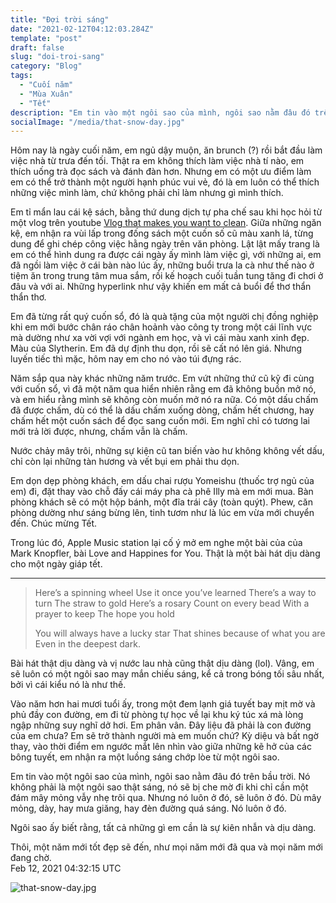 ```yaml
---
title: "Đợi trời sáng"
date: "2021-02-12T04:12:03.284Z"
template: "post"
draft: false
slug: "doi-troi-sang"
category: "Blog"
tags:
  - "Cuối năm"
  - "Mùa Xuân"
  - "Tết"
description: "Em tin vào một ngôi sao của mình, ngôi sao nằm đâu đó trên bầu trời. Nó không phải là một ngôi sao thật sáng, nó sẽ bị che mờ đi khi chỉ cần một đám mây mỏng vẫy nhẹ trôi qua. Nhưng nó luôn ở đó, sẽ luôn ở đó. Dù mây mỏng, dày, hay mưa giăng, hay đèn đường quá sáng. Nó luôn ở đó."
socialImage: "/media/that-snow-day.jpg"
---
```


Hôm nay là ngày cuối năm, em ngủ dậy muộn, ăn brunch (?) rồi bắt đầu làm việc nhà từ trưa đến tối. Thật ra em không thích làm việc nhà tí nào, em thích uống trà đọc sách và đánh đàn hơn. Nhưng em có một ưu điểm làm em có thể trở thành một người hạnh phúc vui vẻ, đó là em luôn có thể thích những việc mình làm, chứ không phải chỉ làm nhưng gì mình thích. 

Em tỉ mẩn lau cái kệ sách, bằng thứ dung dịch tự pha chế sau khi học hỏi từ một vlog trên youtube [Vlog that makes you want to clean](https://www.youtube.com/watch?v=M_35QbazHsk&ab_channel=%ED%95%B4%EA%B7%B8%EB%A6%B0%EB%8B%AChaegreendal). Giữa những ngăn kệ, em nhận ra vùi lấp trong đống sách một cuốn số cũ màu xanh lá, từng dung để ghi chép công việc hằng ngày trên văn phòng. Lật lật mấy trang là em có thể hình dung ra được cái ngày ấy mình làm việc gì, với những ai, em đã ngồi làm việc ở cái bàn nào lúc ấy, những buổi trưa la cà như thế nào ở tiệm ăn trong trung tâm mua sắm, rồi kế hoạch cuối tuần tung tăng đi chơi ở đâu và với ai. Những hyperlink như vậy khiến em mất cả buổi để thơ thẩn thẩn thơ.

Em đã từng rất quý cuốn sổ, đó là quà tặng của một người chị đồng nghiệp khi em mới bước chân ráo chân hoảnh vào công ty trong một cái lĩnh vực mà dường như xa vời vợi với ngành em học, và vì cái màu xanh xinh đẹp. Màu của Slytherin. Em đã dự định thu dọn, rồi sẽ cất nó lên giá. Nhưng luyến tiếc thì mặc, hôm nay em cho nó vào túi đựng rác. 

Năm sắp qua này khác những năm trước. Em vứt những thứ cũ kỹ đi cùng với cuốn sổ, vì đã một năm qua hiển nhiên rằng em đã không buồn mở nó, và em hiểu rằng mình sẽ không còn muốn mở nó ra nữa. Có một dấu chấm đã được chấm, dù có thể là dấu chấm xuống dòng, chấm hết chương, hay chấm hết một cuốn sách để đọc sang cuốn mới. Em nghĩ chỉ có tương lai mới trả lời được, nhưng, chấm vẫn là chấm. 

Nước chảy mây trôi, những sự kiện cũ tan biến vào hư không không vết dấu, chỉ còn lại những tàn hương và vết bụi em phải thu dọn.
 
Em dọn dẹp phòng khách, em dấu chai rượu Yomeishu (thuốc trợ ngủ của em) đi, đặt thay vào chỗ đấy cái máy pha cà phê Illy mà em mới mua. Bàn phòng khách sẽ có một hộp bánh, một đĩa trái cây (toàn quýt). Phew, căn phòng dường như sáng bừng lên, tinh tươm như là lúc em vừa mới chuyển đến. Chúc mừng Tết. 

Trong lúc đó, Apple Music station lại cố ý mở em nghe một bài của của Mark Knopfler, bài Love and Happines for You. Thật là một bài hát dịu dàng cho một ngày giáp tết.

***
> Here’s a spinning wheel
> Use it once you’ve learned
> There’s a way to turn
> The straw to gold
> Here’s a rosary
> Count on every bead
> With a prayer to keep
> The hope you hold
>
> You will always have a lucky star
> That shines because of what you are
> Even in the deepest dark.
>

Bài hát thật dịu dàng và vị nước lau nhà cũng thật dịu dàng (lol). Vâng, em sẽ luôn có một ngôi sao may mắn chiếu sáng, kể cả trong bóng tối sâu nhất, bởi vì cái kiểu nó là như thế.

Vào năm hơn hai mươi tuổi ấy, trong một đem lạnh giá tuyết bay mịt mờ và phủ đầy con đường, em đi từ phòng tự học về lại khu ký túc xá mà lòng ngập những suy nghĩ dở hơi. Em phân vân. Đây liệu đã phải là con đường của em chưa? Em sẽ trở thành người mà em muốn chứ? Kỳ diệu và bất ngờ thay, vào thời điểm em ngước mắt lên nhìn vào giữa những kẽ hở của các bông tuyết, em nhận ra một luồng sáng chớp lòe từ một ngôi sao.  

Em tin vào một ngôi sao của mình, ngôi sao nằm đâu đó trên bầu trời. Nó không phải là một ngôi sao thật sáng, nó sẽ bị che mờ đi khi chỉ cần một đám mây mỏng vẫy nhẹ trôi qua. Nhưng nó luôn ở đó, sẽ luôn ở đó. Dù mây mỏng, dày, hay mưa giăng, hay đèn đường quá sáng. Nó luôn ở đó. 

Ngôi sao ấy biết rằng, tất cả những gì em cần là sự kiên nhẫn và dịu dàng.   

Thôi, một năm mới tốt đẹp sẽ đến, như mọi năm mới đã qua và mọi năm mới đang chờ.   
Feb 12, 2021 04:32:15 UTC 

![that-snow-day.jpg](/media/that-snow-day.jpg)


